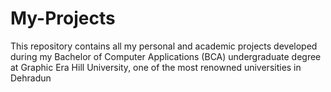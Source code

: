 # My-Projects
This repository contains all my personal and academic projects developed during my Bachelor of Computer Applications (BCA) undergraduate degree at Graphic Era Hill University, one of the most renowned universities in Dehradun
